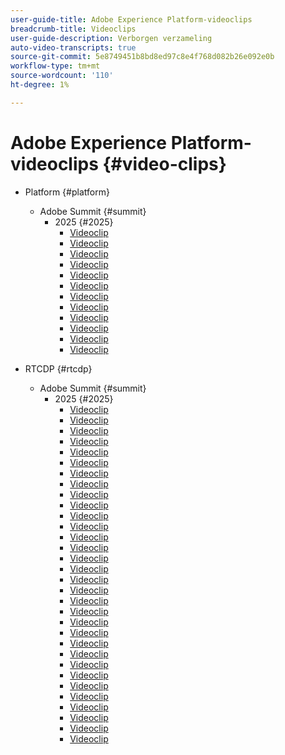 ```yaml
---
user-guide-title: Adobe Experience Platform-videoclips
breadcrumb-title: Videoclips
user-guide-description: Verborgen verzameling
auto-video-transcripts: true
source-git-commit: 5e8749451b8bd8ed97c8e4f768d082b26e092e0b
workflow-type: tm+mt
source-wordcount: '110'
ht-degree: 1%

---
```



# Adobe Experience Platform-videoclips {#video-clips}

+ Platform {#platform}
   + Adobe Summit {#summit}
      + 2025 {#2025}
         + [Videoclip](platform/summit/2025/aaa-northeast-s-use-of-ai-assistant.md)
         + [Videoclip](platform/summit/2025/finding-data-attributes-with-ai-assistant.md)
         + [Videoclip](platform/summit/2025/introduction-to-ai-assistant-in-adobe-experience-platform.md)
         + [Videoclip](platform/summit/2025/optimizing-audiences-with-ai-assistant.md)
         + [Videoclip](platform/summit/2025/adobe-experience-platform-building-connected-customer-journeys.md)
         + [Videoclip](platform/summit/2025/adobe-s-internal-use-of-aep-driving-experience-led-growth.md)
         + [Videoclip](platform/summit/2025/architecting-adobe-experience-platform-for-scalability.md)
         + [Videoclip](platform/summit/2025/key-takeaways-for-deploying-aep-at-scale.md)
         + [Videoclip](platform/summit/2025/managing-data-governance-and-access-in-aep.md)
         + [Videoclip](platform/summit/2025/optimizing-aep-with-sandbox-tooling.md)
         + [Videoclip](platform/summit/2025/run-and-operate-strategies-for-aep-at-scale.md)
         + [Videoclip](platform/summit/2025/single-vs-multi-sandbox-approach-in-aep.md)

+ RTCDP {#rtcdp}
   + Adobe Summit {#summit}
      + 2025 {#2025}
         + [Videoclip](rtcdp/summit/2025/accelerating-your-audience-strategy-with-real-time-cdp.md)
         + [Videoclip](rtcdp/summit/2025/adobe-s-approach-to-audience-strategy-and-activation.md)
         + [Videoclip](rtcdp/summit/2025/adobe-s-approach-to-member-onboarding-and-retention.md)
         + [Videoclip](rtcdp/summit/2025/adobe-s-internal-use-of-aep-driving-retention-with-data-driven-journeys.md)
         + [Videoclip](rtcdp/summit/2025/adobe-s-internal-use-of-unified-profiles-for-creative-cloud.md)
         + [Videoclip](rtcdp/summit/2025/ai-assistant-boosting-productivity-in-audience-management.md)
         + [Videoclip](rtcdp/summit/2025/ai-assistant-for-audiences-optimizing-audience-strategies.md)
         + [Videoclip](rtcdp/summit/2025/audience-agent-proactive-audience-health-monitoring.md)
         + [Videoclip](rtcdp/summit/2025/audience-portal-centralizing-and-managing-audiences.md)
         + [Videoclip](rtcdp/summit/2025/audience-portal-centralizing-data-for-better-marketing-decisions.md)
         + [Videoclip](rtcdp/summit/2025/best-practices-for-data-modeling-in-adobe-experience-platform.md)
         + [Videoclip](rtcdp/summit/2025/best-practices-for-schema-design-in-adobe-experience-platform.md)
         + [Videoclip](rtcdp/summit/2025/creating-targeted-audiences-with-ai-assistant.md)
         + [Videoclip](rtcdp/summit/2025/customer-centric-approach-vs-campaign-centric-approach.md)
         + [Videoclip](rtcdp/summit/2025/defining-customer-experience-use-cases.md)
         + [Videoclip](rtcdp/summit/2025/discover-activate-and-measure-with-real-time-cdp-collaboration.md)
         + [Videoclip](rtcdp/summit/2025/end-to-end-use-case-activation-process.md)
         + [Videoclip](rtcdp/summit/2025/evolving-customer-experience-maturity.md)
         + [Videoclip](rtcdp/summit/2025/expanding-high-value-audiences-with-look-alike-models.md)
         + [Videoclip](rtcdp/summit/2025/federated-audience-composition-expanding-audience-reach.md)
         + [Videoclip](rtcdp/summit/2025/federated-audience-composition-expanding-your-reach.md)
         + [Videoclip](rtcdp/summit/2025/federated-audience-composition-unifying-data-for-real-time-marketing.md)
         + [Videoclip](rtcdp/summit/2025/how-ai-assistant-transforms-data-insights-in-real-time-cdp.md)
         + [Videoclip](rtcdp/summit/2025/how-ai-enhances-real-time-cdp-with-predictive-insights.md)
         + [Videoclip](rtcdp/summit/2025/how-real-time-cdp-collaboration-works.md)
         + [Videoclip](rtcdp/summit/2025/how-to-operate-and-communicate-effectively-in-tiger-teams.md)
         + [Videoclip](rtcdp/summit/2025/introducing-adobe-s-agent-orchestrator-for-intelligent-activation.md)
         + [Videoclip](rtcdp/summit/2025/introduction-to-real-time-cdp-collaboration.md)
         + [Videoclip](rtcdp/summit/2025/key-differentiators-of-real-time-cdp-collaboration.md)
         + [Videoclip](rtcdp/summit/2025/run-and-operate-strategies-for-scaling-adobe-experience-platform.md)
         + [Videoclip](rtcdp/summit/2025/the-power-of-ai-in-real-time-cdp-for-audience-optimization.md)
         + [Videoclip](rtcdp/summit/2025/three-phased-approach-to-audience-driven-marketing.md)

